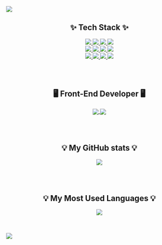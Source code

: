 <img src="https://capsule-render.vercel.app/api?type=waving&color=0:A6E3E9,100:71C9CE&text=Dain%20Kim&animation=twinkling&fontColor=393E46&fontAlign=20&height=200" />

<h2 align="center">✨ Tech Stack ✨</h2>
<p align="center">
  <a href="https://github.com/amy279">
    <img src="https://img.shields.io/badge/JavaScript-F7DF1E?style=flat&logo=Javascript&logoColor=white"/> 
    <img src="https://img.shields.io/badge/React-61DAFB?style=flat&logo=React&logoColor=white"/> 
    <img src="https://img.shields.io/badge/HTML5-E34F26?style=flat&logo=HTML5&logoColor=white"/> 
    <img src="https://img.shields.io/badge/CSS-1572B66?style=flat&logo=CSS3&logoColor=white"/> 
    <br/>
    <img src="https://img.shields.io/badge/Python-3776AB?style=flat&logo=Python&logoColor=white"/> 
    <img src="https://img.shields.io/badge/Node.js-339933?style=flat&logo=Node.js&logoColor=white"/> 
    <img src="https://img.shields.io/badge/Redux-764ABC?style=flat&logo=Redux&logoColor=white"/> 
    <img src="https://img.shields.io/badge/MongoDB-47A248?style=flat&logo=MongoDB&logoColor=white"/> 
    <br/>
    <img src="https://img.shields.io/badge/Express-000000?style=flat&logo=Express&logoColor=white"/> 
    <img src="https://img.shields.io/badge/Bootstrap-7952B3?style=flat&logo=Bootstrap&logoColor=white"/> 
    <img src="https://img.shields.io/badge/styled%20components-DB7093?style=flat&logo=styled-components&logoColor=white"/> 
    <img src="https://img.shields.io/badge/Github-181717?style=flat&logo=GitHub&logoColor=white"/> 
  </a>
</p>
<br/><br/>
<h2 align="center">🖥 Front-End Developer 🖥</h2>
<p align="center">
  <a href="https://github.com/amy279">
    <img align="center" src="https://img.shields.io/badge/amy27991@gmail.com-EA4335?style=flat&logo=Gmail&logoColor=white"/> <img align="center" src="https://img.shields.io/badge/Dain Kim-0A66C2?style=flat&logo=Linkedin&logoColor=white"/>
  </a>
</p>
<br/> <br/>
<h2 align="center">💡 My GitHub stats 💡</h2>
<p align="center">
  <a href="https://github.com/amy279">
    <img align="center" src="https://github-readme-stats.vercel.app/api?username=amy279&show_icons=true&theme=radical&hide_title=true" />
  </a>
</p>
<br/> <br/>
<h2 align="center">💡 My Most Used Languages 💡</h2>
<p align="center">
  <a href="https://github.com/amy279">
    <img align="center" src="https://github-readme-stats.vercel.app/api/top-langs/?username=amy279&layout=compact&show_icons=true&show_owner=true&hide_title=true&theme=nord&hide=Dockerfile" />
  </a>
</p>
<br/><br/>

<img src="https://capsule-render.vercel.app/api?section=footer&type=waving&color=0:A6E3E9,100:71C9CE&reversal=true" />

<!--
**amy279/amy279** is a ✨ _special_ ✨ repository because its `README.md` (this file) appears on your GitHub profile.

Here are some ideas to get you started:

- 🔭 I’m currently working on ...
- 🌱 I’m currently learning ...
- 👯 I’m looking to collaborate on ...
- 🤔 I’m looking for help with ...
- 💬 Ask me about ...
- 📫 How to reach me: ...
- 😄 Pronouns: ...
- ⚡ Fun fact: ...
-->
